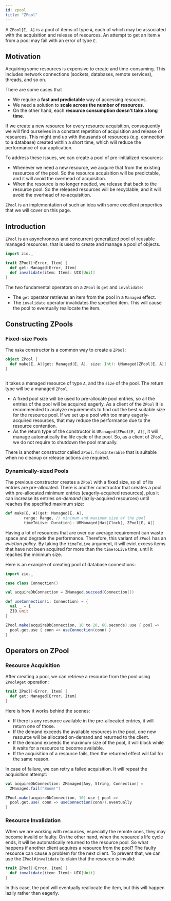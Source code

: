 ```yaml
---
id: zpool
title: "ZPool"
---
```


A `ZPool[E, A]` is a pool of items of type `A`, each of which may be associated with the acquisition and release of resources. An attempt to get an item `A` from a pool may fail with an error of type `E`.

## Motivation

Acquiring some resources is expensive to create and time-consuming. This includes network connections (sockets, databases, remote services), threads, and so on.

There are some cases that
- We require a **fast and predictable** way of accessing resources.
- We need a solution to **scale across the number of resources**.
- On the other hand, each **resource consumption doesn't take a long time**.

If we create a new resource for every resource acquisition, consequently we will find ourselves in a constant repetition of acquisition and release of resources. This might end up with thousands of resources (e.g. connection to a database) created within a short time, which will reduce the performance of our application.

To address these issues, we can create a pool of pre-initialized resources:
- Whenever we need a new resource, we acquire that from the existing resources of the pool. So the resource acquisition will be predictable, and it will avoid the overhead of acquisition.
- When the resource is no longer needed, we release that back to the resource pool. So the released resources will be recyclable, and it will avoid the overhead of re-acquisition.

`ZPool` is an implementation of such an idea with some excellent properties that we will cover on this page.

## Introduction

`ZPool` is an asynchronous and concurrent generalized pool of reusable managed resources, that is used to create and manage a pool of objects.

```scala mdoc:invisible
import zio._
```

```scala mdoc:nest
trait ZPool[+Error, Item] {
  def get: Managed[Error, Item]
  def invalidate(item: Item): UIO[Unit]
}
```

The two fundamental operators on a `ZPool` is `get` and `invalidate`:
- The `get` operator retrieves an item from the pool in a `Managed` effect.
- The `invalidate` operator invalidates the specified item. This will cause the pool to eventually reallocate the item.

## Constructing ZPools

### Fixed-size Pools

The `make` constructor is a common way to create a `ZPool`:

```scala mdoc:silent
object ZPool {
  def make[E, A](get: Managed[E, A], size: Int): UManaged[ZPool[E, A]] = ???
}
```

```scala mdoc:reset:invisible
```

It takes a managed resource of type `A`, and the `size` of the pool. The return type will be a managed `ZPool`.
- A fixed pool size will be used to pre-allocate pool entries, so all the entries of the pool will be acquired eagerly. As a client of the `ZPool` it is recommended to analyze requirements to find out the best suitable size for the resource pool. If we set up a pool with too many eagerly-acquired resources, that may reduce the performance due to the resource contention.
- As the return type of the constructor is `UManaged[ZPool[E, A]]`, it will manage automatically the life cycle of the pool. So, as a client of `ZPool`, we do not require to shutdown the pool manually.

There is another constructor called `ZPool.fromInterable` that is suitable when no cleanup or release actions are required.

### Dynamically-sized Pools

The previous constructor creates a `ZPool` with a fixed size, so all of its entries are pre-allocated. There is another constructor that creates a pool with pre-allocated minimum entries (eagerly-acquired resources), plus it can increase its entries _on-demand_ (lazily-acquired resources) until reaches the specified maximum size:

```scala
def make[E, A](get: Managed[E, A],
        range: Range, // minimum and maximum size of the pool
        timeToLive: Duration): URManaged[Has[Clock], ZPool[E, A]]
```

Having a lot of resources that are over our average requirement can waste space and degrade the performance. Therefore, this variant of `ZPool` has an _eviction policy_. By taking the `timeToLive` argument, it will evict excess items that have not been acquired for more than the `timeToLive` time, until it reaches the minimum size.

Here is an example of creating pool of database connections:

```scala mdoc:invisible
import zio._

case class Connection()

val acquireDbConnection = ZManaged.succeed(Connection())

def useConnection(i: Connection) = {
  val _ = i
  ZIO.unit
}
```

```scala mdoc:silent
ZPool.make(acquireDbConnection, 10 to 20, 60.seconds).use { pool =>
  pool.get.use { conn => useConnection(conn) }
}
```

## Operators on ZPool

### Resource Acquisition

After creating a pool, we can retrieve a resource from the pool using `ZPool#get` operation:

```scala mdoc:nest
trait ZPool[+Error, Item] {
  def get: Managed[Error, Item]
}
```

Here is how it works behind the scenes:
- If there is any resource available in the pre-allocated entries, it will return one of those.
- If the demand exceeds the available resources in the pool, one new resource will be allocated on-demand and returned to the client.
- If the demand exceeds the maximum size of the pool, it will block while it waits for a resource to become available.
- If the acquisition of a resource fails, then the returned effect will fail for the same reason.

In case of failure, we can retry a failed acquisition. It will repeat the acquisition attempt:

```scala mdoc:invisible
val acquireDbConnection: ZManaged[Any, String, Connection] = 
  ZManaged.fail("Boom!")
```

```scala mdoc:silent:nest
ZPool.make(acquireDbConnection, 10).use { pool =>
  pool.get.use( conn => useConnection(conn)).eventually
}
```

### Resource Invalidation

When we are working with resources, especially the remote ones, they may become invalid or faulty. On the other hand, when the resource's life cycle ends, it will be automatically returned to the resource pool. So what happens if another client acquires a resource from the pool? The faulty resource can cause a problem for the next client. To prevent that, we can use the `ZPool#invalidate` to claim that the resource is invalid:

```scala mdoc:nest
trait ZPool[+Error, Item] {
  def invalidate(item: Item): UIO[Unit]
}
```

In this case, the pool will eventually reallocate the item, but this will happen lazily rather than eagerly.
